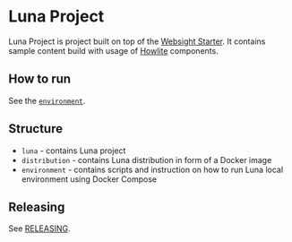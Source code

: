# Luna Project

Luna Project is project built on top of the [Websight Starter](https://github.com/websight-io/starter). It contains sample content build with usage of [Howlite](https://github.com/websight-io/howlite) components.

## How to run
See the [`environment`](https://github.com/websight-io/luna-project/src/main/environment/).

## Structure

- `luna` - contains Luna project
- `distribution` - contains Luna distribution in form of a Docker image
- `environment` - contains scripts and instruction on how to run Luna local environment using Docker Compose

## Releasing
See [RELEASING](https://github.com/websight-io/luna-project/src/main/RELEASING.md).
